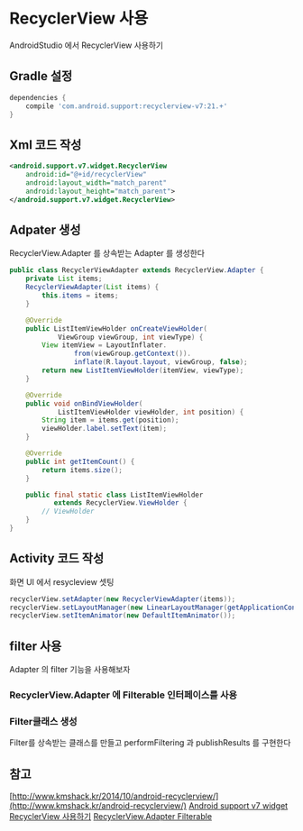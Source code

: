 # RecyclerView 사용
AndroidStudio 에서 RecyclerView 사용하기
## Gradle 설정
```gradle
dependencies {
    compile 'com.android.support:recyclerview-v7:21.+'
}
```
## Xml 코드 작성
```xml
<android.support.v7.widget.RecyclerView
    android:id="@+id/recyclerView"
    android:layout_width="match_parent"
    android:layout_height="match_parent">
</android.support.v7.widget.RecyclerView>
```

## Adpater 생성
RecyclerView.Adapter 를 상속받는 Adapter 를 생성한다
```java
public class RecyclerViewAdapter extends RecyclerView.Adapter {
    private List items;
    RecyclerViewAdapter(List items) {        
        this.items = items;
    }

    @Override
    public ListItemViewHolder onCreateViewHolder(
            ViewGroup viewGroup, int viewType) {
        View itemView = LayoutInflater.
                from(viewGroup.getContext()).
                inflate(R.layout.layout, viewGroup, false);
        return new ListItemViewHolder(itemView, viewType);
    }

    @Override
    public void onBindViewHolder(
            ListItemViewHolder viewHolder, int position) {
        String item = items.get(position);
        viewHolder.label.setText(item);        
    }

    @Override
    public int getItemCount() {
        return items.size();
    }

    public final static class ListItemViewHolder
           extends RecyclerView.ViewHolder {
        // ViewHolder
    }
}
```

## Activity 코드 작성
화면 UI 에서 resycleview 셋팅
```java
recyclerView.setAdapter(new RecyclerViewAdapter(items));
recyclerView.setLayoutManager(new LinearLayoutManager(getApplicationContext()));
recyclerView.setItemAnimator(new DefaultItemAnimator());
```


## filter 사용
Adapter 의 filter 기능을 사용해보자
### RecyclerView.Adapter 에 Filterable 인터페이스를 사용
### Filter클래스 생성
Filter를 상속받는 클래스를 만들고 performFiltering 과 publishResults 를 구현한다



## 참고
[http://www.kmshack.kr/2014/10/android-recyclerview/](http://www.kmshack.kr/android-recyclerview/)
[Android support v7 widget RecyclerView 사용하기](http://iw90.tistory.com/214)
[RecyclerView.Adapter Filterable](http://stackoverflow.com/a/29792313)
